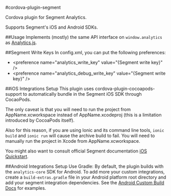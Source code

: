 #cordova-plugin-segment

Cordova plugin for Segment Analytics.

Supports Segment's iOS and Android SDKs.

##Usage
Implements (mostly) the same API interface on `window.analytics` as [Analytics.js][].

##Segment Write Keys
In config.xml, you can put the following preferences:
* \<preference name="analytics_write_key" value="{Segment write key}" />
* \<preference name="analytics_debug_write_key" value="{Segment write key}" />

##iOS Integrations Setup
This plugin uses cordova-plugin-cocoapods-support to automatically bundle in the Segment iOS SDK through CocaoPods.

The only caveat is that you will need to run the project from AppName.xcworkspace instead of AppName.xcodeproj (this is a limitation introduced by CocoaPods itself).

Also for this reason, if you are using Ionic and its command line tools, `ionic build` and `ionic run` will cause the archive build to fail. You will need to manually run the project in Xcode from AppName.xcworkspace.

You might also want to consult official Segment documentation [iOS Quickstart][].

##Android Integrations Setup
Use Gradle:
By default, the plugin builds with the `analytics-core` SDK for Android.
To add more your custom integrations, create a `build-extras.gradle` file in your Android platform root directory and add your segment integration dependencies. See the [Android Custom Build Docs][] for examples.

[Analytics.js]: https://segment.io/docs/libraries/analytics.js
[iOS Quickstart]: https://segment.com/docs/libraries/ios/quickstart/
[Android Custom Build Docs]: https://segment.com/docs/libraries/android/#custom-builds
